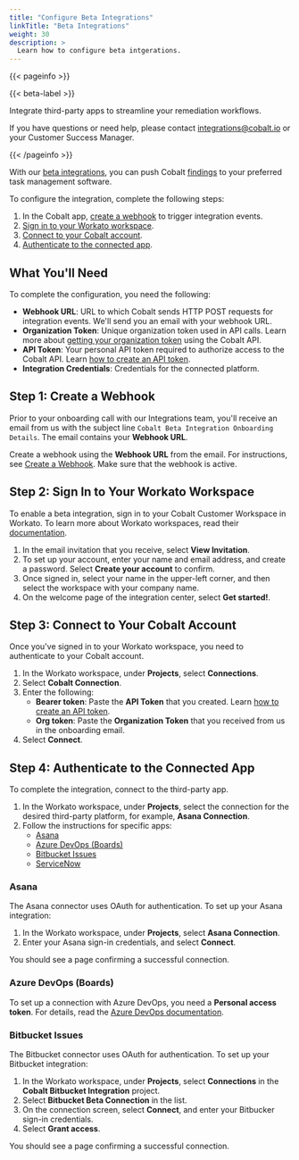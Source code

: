 ```yaml
---
title: "Configure Beta Integrations"
linkTitle: "Beta Integrations"
weight: 30
description: >
  Learn how to configure beta intgerations.
---
```


{{< pageinfo >}}
<p>{{< beta-label >}}</p><p>Integrate third-party apps to streamline your remediation workflows.</p><p>If you have questions or need help, please contact <a href="mailto:integrations@cobalt.io">integrations@cobalt.io</a> or your Customer Success Manager.</p>
{{< /pageinfo >}}

With our [beta integrations](/integrations/#request-a-beta-integration), you can push Cobalt [findings](/platform-deep-dive/pentests/findings/) to your preferred task management software.

To configure the integration, complete the following steps:

1. In the Cobalt app, [create a webhook](#step-1-create-a-webhook) to trigger integration events.
1. [Sign in to your Workato workspace](#step-2-sign-in-to-your-workato-workspace).
1. [Connect to your Cobalt account](#step-3-connect-to-your-cobalt-account).
1. [Authenticate to the connected app](#step-4-authenticate-to-the-connected-app).

## What You'll Need

To complete the configuration, you need the following:

- **Webhook URL**: URL to which Cobalt sends HTTP POST requests for integration events. We'll send you an email with your webhook URL.
- **Organization Token**: Unique organization token used in API calls. Learn more about [getting your organization token](https://docs.cobalt.io/v2/#authentication) using the Cobalt API.
- **API Token**: Your personal API token required to authorize access to the Cobalt API. Learn [how to create an API token](/apiusecases/create_asset/#create-an-api-token-in-the-cobalt-ui).
- **Integration Credentials**: Credentials for the connected platform.

## Step 1: Create a Webhook

Prior to your onboarding call with our Integrations team, you'll receive an email from us with the subject line `Cobalt Beta Integration Onboarding Details`. The email contains your **Webhook URL**.

Create a webhook using the **Webhook URL** from the email. For instructions, see [Create a Webhook](/integrations/webhooks/#create-a-webhook). Make sure that the webhook is active.

## Step 2: Sign In to Your Workato Workspace

To enable a beta integration, sign in to your Cobalt Customer Workspace in Workato. To learn more about Workato workspaces, read their [documentation](https://docs.workato.com/workspace.html#what-is-in-my-workspace).

1. In the email invitation that you receive, select **View Invitation**.
1. To set up your account, enter your name and email address, and create a password. Select **Create your account** to confirm.
1. Once signed in, select your name in the upper-left corner, and then select the workspace with your company name.
1. On the welcome page of the integration center, select **Get started!**.

## Step 3: Connect to Your Cobalt Account

Once you've signed in to your Workato workspace, you need to authenticate to your Cobalt account.

1. In the Workato workspace, under **Projects**, select **Connections**.
1. Select **Cobalt Connection**.
1. Enter the following:
    - **Bearer token**: Paste the **API Token** that you created. Learn [how to create an API token](/apiusecases/create_asset/#create-an-api-token-in-the-cobalt-ui).
    - **Org token**: Paste the **Organization Token** that you received from us in the onboarding email.
1. Select **Connect**.

## Step 4: Authenticate to the Connected App

To complete the integration, connect to the third-party app.

1. In the Workato workspace, under **Projects**, select the connection for the desired third-party platform, for example, **Asana Connection**.
1. Follow the instructions for specific apps:
    - [Asana](#asana)
    - [Azure DevOps (Boards)](#azure-devops-boards)
    - [Bitbucket Issues](#bitbucket-issues)
    - [ServiceNow](#servicenow)

### Asana

The Asana connector uses OAuth for authentication. To set up your Asana integration:

1. In the Workato workspace, under **Projects**, select **Asana Connection**.
1. Enter your Asana sign-in credentials, and select **Connect**.

You should see a page confirming a successful connection.

### Azure DevOps (Boards)

To set up a connection with Azure DevOps, you need a **Personal access token**. For details, read the [Azure DevOps documentation](https://learn.microsoft.com/en-us/azure/devops/organizations/accounts/use-personal-access-tokens-to-authenticate?view=azure-devops&tabs=Windows#create-a-pat).

### Bitbucket Issues

The Bitbucket connector uses OAuth for authentication. To set up your Bitbucket integration:

1. In the Workato workspace, under **Projects**, select **Connections** in the **Cobalt Bitbucket Integration** project.
1. Select **Bitbucket Beta Connection** in the list.
1. On the connection screen, select **Connect**, and enter your Bitbucker sign-in credentials.
1. Select **Grant access**.

You should see a page confirming a successful connection.

<!--### ServiceNow-->

